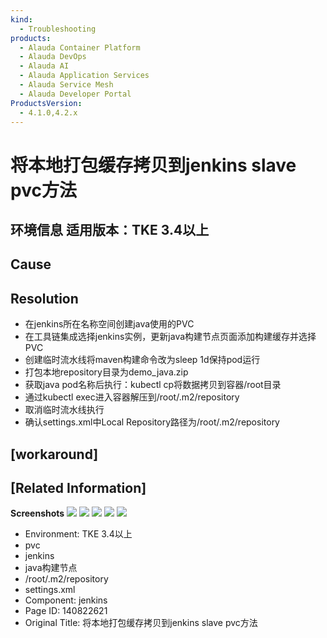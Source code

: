 ```yaml
---
kind:
  - Troubleshooting
products:
  - Alauda Container Platform
  - Alauda DevOps
  - Alauda AI
  - Alauda Application Services
  - Alauda Service Mesh
  - Alauda Developer Portal
ProductsVersion:
  - 4.1.0,4.2.x
---
```

<!-- A type of document that involves encountering a fault, diagnosing it, performing root cause analysis, and providing solutions. -->

# 将本地打包缓存拷贝到jenkins slave pvc方法

## 环境信息 适用版本：TKE 3.4以上

## Cause

## Resolution
- 在jenkins所在名称空间创建java使用的PVC
- 在工具链集成选择jenkins实例，更新java构建节点页面添加构建缓存并选择PVC
- 创建临时流水线将maven构建命令改为sleep 1d保持pod运行
- 打包本地repository目录为demo_java.zip
- 获取java pod名称后执行：kubectl cp将数据拷贝到容器/root目录
- 通过kubectl exec进入容器解压到/root/.m2/repository
- 取消临时流水线执行
- 确认settings.xml中Local Repository路径为/root/.m2/repository

## [workaround]

## [Related Information]
**Screenshots**
![](assets/jiang-ben-di-da-bao-huan-cun-kao-bei-dao-jenkins-slave-pvcfang-fa/%E4%BC%81%E4%B8%9A%E5%BE%AE%E4%BF%A1%E6%88%AA%E5%9B%BE_f7dafb4b-c1e7-427e-a869-dd53f99d9d22.png)
![](assets/jiang-ben-di-da-bao-huan-cun-kao-bei-dao-jenkins-slave-pvcfang-fa/%E4%BC%81%E4%B8%9A%E5%BE%AE%E4%BF%A1%E6%88%AA%E5%9B%BE_218b1888-5c76-4fc7-8d33-ba7f020ca77f.png)
![](assets/jiang-ben-di-da-bao-huan-cun-kao-bei-dao-jenkins-slave-pvcfang-fa/%E4%BC%81%E4%B8%9A%E5%BE%AE%E4%BF%A1%E6%88%AA%E5%9B%BE_511232d5-e30c-4383-9cfc-c06b53009178.png)
![](assets/jiang-ben-di-da-bao-huan-cun-kao-bei-dao-jenkins-slave-pvcfang-fa/%E4%BC%81%E4%B8%9A%E5%BE%AE%E4%BF%A1%E6%88%AA%E5%9B%BE_a172602e-e1cc-4c79-87d6-f2d4e28e9b15.png)
![](assets/jiang-ben-di-da-bao-huan-cun-kao-bei-dao-jenkins-slave-pvcfang-fa/%E4%BC%81%E4%B8%9A%E5%BE%AE%E4%BF%A1%E6%88%AA%E5%9B%BE_33d2f8d9-8688-407b-9fff-ddff53658557.png)
- Environment: TKE 3.4以上
- pvc
- jenkins
- java构建节点
- /root/.m2/repository
- settings.xml
- Component: jenkins
- Page ID: 140822621
- Original Title: 将本地打包缓存拷贝到jenkins slave pvc方法
